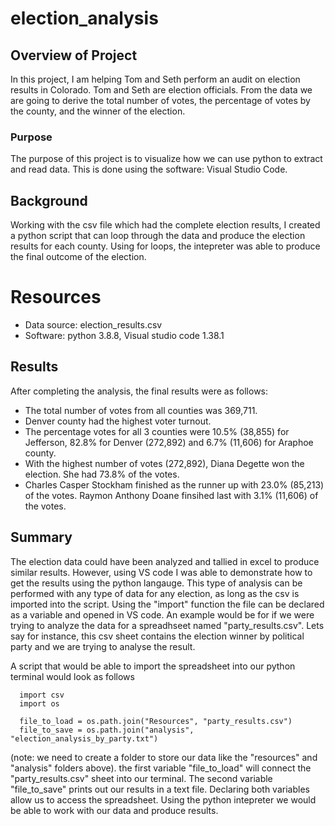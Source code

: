 # election_analysis

## Overview of Project 
In this project, I am helping Tom and Seth perform an audit on election results in Colorado. Tom and Seth are election officials. From the data we are going to derive the total number of votes, the percentage of votes by the county, and the winner of the election.

### Purpose
The purpose of this project is to visualize how we can use python to extract and read data. This is done using the software: Visual Studio Code.

## Background
Working with the csv file which had the complete election results, I created a python script that can loop through the data and produce the election results for each county. Using for loops, the intepreter was able to produce the final outcome of the election.  

# Resources
- Data source: election_results.csv
- Software: python 3.8.8, Visual studio code 1.38.1

## Results
After completing the analysis, the final results were as follows:
- The total number of votes from all counties was 369,711.
- Denver county had the highest voter turnout. 
- The percentage votes for all 3 counties were 10.5% (38,855) for Jefferson, 82.8% for Denver (272,892) and 6.7% (11,606) for Araphoe county.
- With the highest number of votes (272,892), Diana Degette won the election. She had 73.8% of the votes.
- Charles Casper Stockham finished as the runner up with 23.0% (85,213) of the votes. Raymon Anthony Doane finsihed last with 3.1% (11,606) of the votes. 

## Summary
The election data could have been analyzed and tallied in excel to produce similar results. However, using VS code I was able to demonstrate how to get the results using the python langauge. This type of analysis can be performed with any type of data for any election, as long as the csv is imported into the script. Using the "import" function the file can be declared as a variable and opened in VS code. An example would be for if we were trying to analyze the data for a spreadhseet named "party_results.csv". Lets say for instance, this csv sheet contains the election winner by political party and we are trying to analyse the result. 

A script that would be able to import the spreadsheet into our python terminal would look as follows

      import csv
      import os
      
      file_to_load = os.path.join("Resources", "party_results.csv")
      file_to_save = os.path.join("analysis", "election_analysis_by_party.txt")
      
   (note: we need to create a folder to store our data like the "resources" and "analysis" folders above).
the first variable "file_to_load" will connect the "party_results.csv" sheet into our terminal. The second variable "file_to_save" prints out our results in a text file. Declaring both variables allow us to access the spreadsheet. Using the python intepreter we would be able to work with our data and produce results. 

